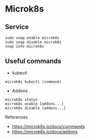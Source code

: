 # Microk8s

## Service
```shell
sudo snap enable microk8s
sudo snap disable microk8s
snap info microk8s
```

## Useful commands
- kubectl
```shell
microk8s kubectl [command]
```

- Addons
```shell
microk8s status
microk8s enable [addons...]
microk8s disable [addons...]
```

References
- https://microk8s.io/docs/commands
- https://microk8s.io/docs/addons
